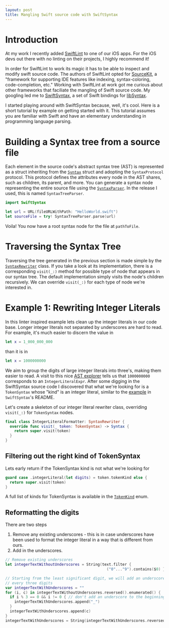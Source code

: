 ```yaml
---
layout: post
title: Mangling Swift source code with SwiftSyntax
---
```


# Introduction
At my work I recently added [SwiftLint](https://github.com/realm/SwiftLint) to
one of our iOS apps. For the iOS devs out there with no linting on their
projects, I highly recommend it!

In order for SwiftLint to work its magic it has to be able to inspect and modify
swift source code. The authors of SwiftLint opted for
[SourceKit](https://github.com/apple/swift/tree/master/tools/SourceKit), a "framework for supporting IDE features like
indexing, syntax-coloring, code-completion, etc." Working with SwiftLint at work
got me curious about other frameworks that faciliate the mangling of Swift
source code. My googling led me to
[SwiftSyntax](https://github.com/apple/swift-syntax), a set of Swift bindings
for [libSyntax](https://github.com/apple/swift/tree/master/lib/Syntax). 

I started playing around with SwiftSyntax because, well, it's cool. Here is
a short tutorial by example on getting started with it. This tutorial assumes
you are familiar with Swift and have an elementary understanding in programming
language parsing.

# Building a Syntax tree from a source file
Each element in the source code's abstract syntax tree (AST) is represented as a struct inheriting from the 
[`Syntax`](https://github.com/apple/swift-syntax/blob/master/Sources/SwiftSyntax/Syntax.swift) struct and
adopting the `SyntaxProtocol` protocol. This protocol defines the attributes
every node in the AST shares, such as children, its parent, and more. You can
generate a syntax node representing the entire source file using the 
[`SyntaxParser`](https://github.com/apple/swift-syntax/blob/master/Sources/SwiftSyntax/SyntaxParser.swift).
In the release I used, this is named `SyntaxTreeParser`.

```swift
import SwiftSyntax

let url = URL(fileURLWithPath: "HelloWorld.swift")
let sourceFile = try! SyntaxTreeParser.parse(url)
```

Voila! You now have a root syntax node for the file at `pathToFile`.

# Traversing the Syntax Tree
Traversing the tree generated in the previous section is made simple by the
[`SyntaxRewriter`](https://github.com/apple/swift-syntax/blob/master/Sources/SwiftSyntax/gyb_generated/SyntaxRewriter.swift)
class. If you take a look at its implementation, there is a corresponding `visit(_:)` method for possible type of node that appears in our syntax tree.
The default implementation simply visits the node's children recursively. We can override `visit(_:)` for each type of node we're interested in.

# Example 1: Rewriting Integer Literals

In this linter inspired example lets clean up the integer literals in our code
base. Longer integer literals not separated by underscores are hard to read. For
example, it's much easier to discern the value in
```swift
let x = 1_000_000_000
```
than it is in
```swift
let x = 1000000000
```

We aim to group the digits of large integer literals into
three's, making them easier to read. A visit to this nice [AST
explorer](https://swift-ast-explorer.kishikawakatsumi.com/) tells us that
`1000000000` corresponds to an `IntegerLiteralExpr`. After some digging in the
SwiftSyntax source code I discovered that what we're looking for is a
`TokenSyntax` whose "kind" is an integer literal, similar to the
[example](https://github.com/apple/swift-syntax#example) in `SwiftSyntax`'s
README.


Let's create a skeleton of our integer literal rewriter class, overriding
`visit(_:)` for `TokenSyntax` nodes.

```swift
final class IntegerLiteralFormatter: SyntaxRewriter {
  override func visit(_ token: TokenSyntax) -> Syntax {
    return super.visit(token)
  }
}
```

## Filtering out the right kind of TokenSyntax
Lets early return if the TokenSyntax kind is not what we're looking for
```swift
guard case .integerLiteral(let digits) = token.tokenKind else {
  return super.visit(token)
}
```
A full list of kinds for TokenSyntax is available in the
[`TokenKind`](https://github.com/apple/swift-syntax/blob/master/Sources/SwiftSyntax/gyb_generated/TokenKind.swift) enum.

## Reformatting the digits
There are two steps
1. Remove any existing underscores - this is in case underscores have been used
   to format the integer literal in a way that is different from ours.
2. Add in the underscores.

```swift
// Remove existing underscores
let integerTextWithoutUnderscores = String(text.filter {
                                             ("0"..."9").contains($0) })

// Starting from the least significant digit, we will add an underscore
// every three digits
var integerTextWithUnderscores = ""
for (i, c) in integerTextWithoutUnderscores.reversed().enumerated() {
  if i % 3 == 0 && i != 0 { // don't add an underscore to the beginning!
    integerTextWithUnderscores.append("_")
  }
  integerTextWithUnderscores.append(c)
}
integerTextWithUnderscores = String(integerTextWithUnderscores.reversed())
```
